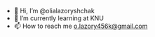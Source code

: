 - 👋 Hi, I’m @olialazoryshchak
- 🌱 I’m currently learning at KNU 
- 📫 How to reach me o.lazory456k@gmail.com

<!---
olialazoryshchak/olialazoryshchak is a ✨ special ✨ repository because its `README.md` (this file) appears on your GitHub profile.
You can click the Preview link to take a look at your changes.
--->
